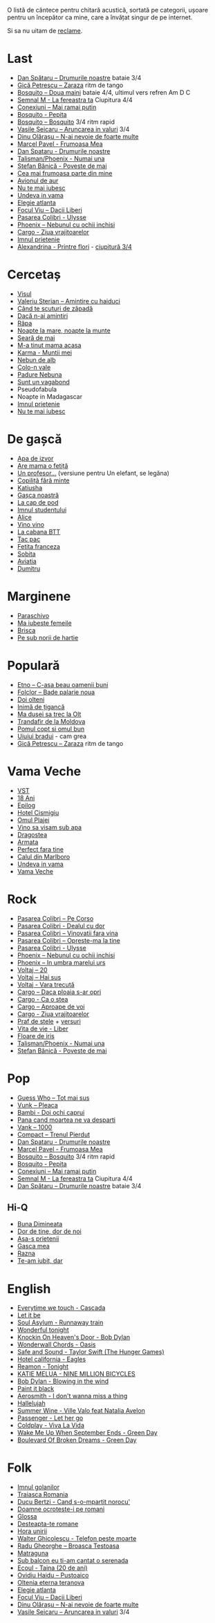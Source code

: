 O listă de cântece pentru chitară acustică, sortată pe categorii, ușoare pentru un începător ca mine, care a învățat singur de pe internet.

Si sa nu uitam de [reclame](http://www.eugenkarban.de/index.php/cantece/song/395-reclame).

# Last

* [Dan Spătaru – Drumurile noastre](http://www.tabulaturi.ro/acorduri.php?tab_id=398) bataie 3/4
* [Gică Petrescu – Zaraza](http://www.tabulaturi.ro/acorduri.php?tab_id=1889) ritm de tango
* [Bosquito – Doua maini](http://www.tabulaturi.ro/acorduri.php?tab_id=4609) bataie 4/4, ultimul vers refren Am D C
* [Semnal M - La fereastra ta](http://www.tabulaturi.ro/acorduri.php?tab_id=218) Ciupitura 4/4
* [Conexiuni – Mai ramai putin](http://www.tabulaturi.ro/acorduri.php?tab_id=4590)
* [Bosquito - Pepita](http://www.tabulaturi.ro/acorduri.php?tab_id=313)
* [Bosquito – Bosquito](http://www.tabulaturi.ro/acorduri.php?tab_id=309) 3/4 ritm rapid
* [Vasile Șeicaru – Aruncarea in valuri](http://www.tabulaturi.ro/acorduri.php?tab_id=501) 3/4
* [Dinu Olărașu – N-ai nevoie de foarte multe](http://www.tabulaturi.ro/acorduri.php?tab_id=7698)
* [Marcel Pavel - Frumoasa Mea](http://www.tabulaturi.ro/acorduri.php?tab_id=2020)
* [Dan Spataru - Drumurile noastre](http://www.tabulaturi.ro/acorduri.php?tab_id=5860)
* [Talisman/Phoenix - Numai una](http://www.tabulaturi.ro/acorduri.php?tab_id=1425)
* [Ștefan Bănică - Poveste de mai](http://www.tabulaturi.ro/acorduri.php?tab_id=297)
* [Cea mai frumoasa parte din mine](http://www.tabulaturi.ro/acorduri.php?tab_id=7730)
* [Avionul de aur](http://www.tabulaturi.ro/acorduri.php?tab_id=4725)
* [Nu te mai iubesc](http://www.tabulaturi.ro/acorduri.php?tab_id=477)
* [Undeva in vama](http://www.tabulaturi.ro/acorduri.php?tab_id=4488)
* [Elegie atlanta](http://www.tabulaturi.ro/acorduri.php?tab_id=7431)
* [Focul Viu – Dacii Liberi](http://www.tabulaturi.ro/acorduri.php?tab_id=2918)
* [Pasarea Colibri - Ulysse](http://www.tabulaturi.ro/acorduri.php?tab_id=2976)
* [Phoenix – Nebunul cu ochii inchisi](http://www.tabulaturi.ro/acorduri.php?tab_id=6394)
* [Cargo - Ziua vrajitoarelor](http://www.tabulaturi.ro/acorduri.php?tab_id=3347)
* [Imnul prietenie](http://www.tabulaturi.ro/acorduri.php?tab_id=4038)
* [Alexandrina - Printre flori](http://www.tabulaturi.ro/acorduri.php?tab_id=7208) - [ciupitură 3/4](https://www.youtube.com/watch?v=8UeXtbohA0E)

# Cercetaș

* [Visul](http://www.eugenkarban.de/index.php/cantece/song/414-visulafostodataunvis)
* [Valeriu Sterian – Amintire cu haiduci](http://www.tabulaturi.ro/acorduri.php?tab_id=490)
* [Când te scuturi de zăpadă](http://www.eugenkarban.de/index.php/cantece/song/273-cand-te-scuturi-de-zapada)
* [Dacă n-ai amintiri](http://www.tabulaturi.ro/acorduri.php?tab_id=6375)
* [Râpa](http://www.tabulaturi.ro/acorduri.php?tab_id=469)
* [Noapte la mare, noapte la munte](http://www.tabulaturi.ro/acorduri.php?tab_id=320)
* [Seară de mai](http://www.tabulaturi.ro/acorduri.php?tab_id=3004)
* [M-a tinut mama acasa](http://tabulaturi.ro/acorduri.php?tab_id=5292)
* [Karma - Muntii mei](http://tabulaturi.ro/acorduri.php?tab_id=5340)
* [Nebun de alb](http://www.tabulaturi.ro/acorduri.php?tab_id=727)
* [Colo-n vale](http://www.tabulaturi.ro/acorduri.php?tab_id=6566)
* [Padure Nebuna](http://www.tabulaturi.ro/acorduri.php?tab_id=1685)
* [Sunt un vagabond](http://www.tabulaturi.ro/acorduri.php?tab_id=4049)
* Pseudofabula
* Noapte in Madagascar
* [Imnul prietenie](http://www.tabulaturi.ro/acorduri.php?tab_id=4038)
* [Nu te mai iubesc](http://www.tabulaturi.ro/acorduri.php?tab_id=477)

# De gașcă
* [Apa de izvor](http://www.tabulaturi.ro/acorduri.php?tab_id=1427)
* [Are mama o fetiță](http://eugenkarban.de/index.php/cantece/song/359-aremamaofetitavariantadegasca)
* [Un profesor...](http://eugenkarban.de/index.php/cantece/cantece/song/313-unprofesor) (versiune pentru Un elefant, se legăna)
* [Copiliță fără minte](http://www.tabulaturi.ro/acorduri.php?tab_id=1441)
* [Katiusha](http://eugenkarban.de/index.php/cantece/cantece/song/382-katiusa-varianta-de-gasca)
* [Gașca noastră](http://eugenkarban.de/index.php/cantece/cantece/song/377-gascanoastraceatanoastra)
* [La cap de pod](http://www.tabulaturi.ro/acorduri.php?tab_id=4390)
* [Imnul studentului](http://www.tabulaturi.ro/acorduri.php?tab_id=4773)
* [Alice](http://www.eugenkarban.de/index.php/cantece/song/356-alice)
* [Vino vino](http://www.eugenkarban.de/index.php/cantece/song/401-vinovinovariantahardcore)
* [La cabana BTT](http://zamolxe.dotgeek.org/wiki/public/index.php?n=Personal.LaCabanaBTT)
* [Tac pac](http://www.tabulaturi.ro/acorduri.php?tab_id=6863)
* [Fetita franceza](http://www.tabulaturi.ro/acorduri.php?tab_id=5454)
* [Sobita](http://www.tabulaturi.ro/acorduri.php?tab_id=4443)
* [Aviatia](http://www.tabulaturi.ro/acorduri.php?tab_id=3302)
* [Dumitru](http://www.tabulaturi.ro/acorduri.php?tab_id=6397)

# Marginene
* [Paraschivo](http://www.tabulaturi.ro/acorduri.php?tab_id=4914)
* [Ma iubeste femeile](http://www.eugenkarban.de/index.php/cantece/song/386-maiubestefemeile)
* [Brisca](http://www.eugenkarban.de/index.php/cantece/song/393-pedrumtreceaobrisca)
* [Pe sub norii de hartie](http://www.tabulaturi.ro/acorduri.php?tab_id=4969)

# Populară
* [Etno – C-asa beau oamenii buni](http://www.tabulaturi.ro/acorduri.php?tab_id=411)
* [Folclor – Bade palarie noua](http://www.tabulaturi.ro/acorduri.php?tab_id=1350)
* [Doi olteni](http://eugenkarban.de/index.php/cantece/cantece/song/369-doiolteni)
* [Inimă de țigancă](http://www.tabulaturi.ro/acorduri.php?tab_id=556)
* [Ma dusei sa trec la Olt](http://www.tabulaturi.ro/acorduri.php?tab_id=2589)
* [Trandafir de la Moldova](http://www.eugenkarban.de/index.php/cantece/song/328-trandafirdelamoldova)
* [Pomul copt si omul bun](http://www.tabulaturi.ro/acorduri.php?tab_id=542)
* [Uiuiui bradui](http://www.tabulaturi.ro/acorduri.php?tab_id=6798) - cam grea
* [Gică Petrescu – Zaraza](http://www.tabulaturi.ro/acorduri.php?tab_id=1889) ritm de tango

# Vama Veche
* [VST](http://www.tabulaturi.ro/acorduri.php?tab_id=4322)
* [18 Ani](http://www.tabulaturi.ro/acorduri.php?tab_id=3643)
* [Epilog](http://www.tabulaturi.ro/acorduri.php?tab_id=4670)
* [Hotel Cismigiu](http://www.tabulaturi.ro/acorduri.php?tab_id=522)
* [Omul Plajei](http://www.tabulaturi.ro/acorduri.php?tab_id=4496)
* [Vino sa visam sub apa](http://www.tabulaturi.ro/acorduri.php?tab_id=1422)
* [Dragostea](http://www.tabulaturi.ro/acorduri.php?tab_id=2196)
* [Armata](http://www.tabulaturi.ro/acorduri.php?tab_id=519)
* [Perfect fara tine](http://www.tabulaturi.ro/acorduri.php?tab_id=8956)
* [Calul din Marlboro](http://www.tabulaturi.ro/acorduri.php?tab_id=4548)
* [Undeva in vama](http://www.tabulaturi.ro/acorduri.php?tab_id=4488)
* [Vama Veche](http://www.tabulaturi.ro/acorduri.php?tab_id=3573)

# Rock
* [Pasarea Colibri – Pe Corso](http://www.tabulaturi.ro/acorduri.php?tab_id=4565)
* [Pasarea Colibri - Dealul cu dor](http://www.tabulaturi.ro/acorduri.php?tab_id=8220)
* [Pasarea Colibri – Vinovatii fara vina](http://www.tabulaturi.ro/acorduri.php?tab_id=732)
* [Pasarea Colibri – Opreste-ma la tine](http://www.tabulaturi.ro/acorduri.php?tab_id=4216)
* [Pasarea Colibri - Ulysse](http://www.tabulaturi.ro/acorduri.php?tab_id=2976)
* [Phoenix – Nebunul cu ochii inchisi](http://www.tabulaturi.ro/acorduri.php?tab_id=6394)
* [Phoenix – In umbra marelui urs](http://www.tabulaturi.ro/acorduri.php?tab_id=4113)
* [Voltaj – 20](http://tabulaturi.ro/acorduri.php?tab_id=3465)
* [Voltaj – Hai sus](http://tabulaturi.ro/acorduri.php?tab_id=1832)
* [Voltaj - Vara trecută](http://www.tabulaturi.ro/acorduri.php?tab_id=4792)
* [Cargo – Daca ploaia s-ar opri](http://www.tabulaturi.ro/acorduri.php?tab_id=316)
* [Cargo - Ca o stea](http://www.tabulaturi.ro/acorduri.php?tab_id=2655)
* [Cargo – Aproape de voi](http://www.tabulaturi.ro/acorduri.php?tab_id=574)
* [Cargo - Ziua vrajitoarelor](http://www.tabulaturi.ro/acorduri.php?tab_id=3347)
* [Praf de stele](http://www.tabulaturi.ro/acorduri.php?tab_id=3342) + [versuri](http://www.versuri.ro/versuri/mejfi_vita+de+vie+praf+de+stele.html)
* [Vita de vie - Liber](http://www.tabulaturi.ro/acorduri.php?tab_id=154)
* [Floare de iris](http://www.tabulaturi.ro/acorduri.php?tab_id=230)
* [Talisman/Phoenix - Numai una](http://www.tabulaturi.ro/acorduri.php?tab_id=1425)
* [Ștefan Bănică - Poveste de mai](http://www.tabulaturi.ro/acorduri.php?tab_id=297)

# Pop
* [Guess Who – Tot mai sus](http://www.tabulaturi.ro/acorduri.php?tab_id=7349)
* [Vunk – Pleaca](http://www.tabulaturi.ro/acorduri.php?tab_id=7548)
* [Bambi - Doi ochi caprui](http://www.tabulaturi.ro/acorduri.php?tab_id=294)
* [Pana cand moartea ne va desparti](http://www.tabulaturi.ro/acorduri.php?tab_id=5364)
* [Vank – 1000](http://www.tabulaturi.ro/acorduri.php?tab_id=526)
* [Compact – Trenul Pierdut](http://www.tabulaturi.ro/acorduri.php?tab_id=1429)
* [Dan Spataru - Drumurile noastre](http://www.tabulaturi.ro/acorduri.php?tab_id=5860)
* [Marcel Pavel - Frumoasa Mea](http://www.tabulaturi.ro/acorduri.php?tab_id=2020)
* [Bosquito – Bosquito](http://www.tabulaturi.ro/acorduri.php?tab_id=309) 3/4 ritm rapid
* [Bosquito - Pepita](http://www.tabulaturi.ro/acorduri.php?tab_id=313)
* [Conexiuni – Mai ramai putin](http://www.tabulaturi.ro/acorduri.php?tab_id=4590)
* [Semnal M - La fereastra ta](http://www.tabulaturi.ro/acorduri.php?tab_id=218) Ciupitura 4/4
* [Dan Spătaru – Drumurile noastre](http://www.tabulaturi.ro/acorduri.php?tab_id=398) bataie 3/4

## Hi-Q
* [Buna Dimineata](http://www.tabulaturi.ro/acorduri.php?tab_id=3129)
* [Dor de tine, dor de noi](http://www.tabulaturi.ro/acorduri.php?tab_id=1475)
* [Asa-s prietenii](http://www.tabulaturi.ro/acorduri.php?tab_id=6359)
* [Gasca mea](http://www.tabulaturi.ro/acorduri.php?tab_id=579)
* [Razna](http://www.tabulaturi.ro/acorduri.php?tab_id=580)
* [Te-am iubit, dar](http://www.tabulaturi.ro/acorduri.php?tab_id=4876)

# English
* [Everytime we touch - Cascada](http://tabs.ultimate-guitar.com/c/cascada/every_time_we_touch_crd.htm)
* [Let it be](http://tabs.ultimate-guitar.com/b/beatles/let_it_be_ver4_tab.htm)
* [Soul Asylum - Runnaway train](http://tabs.ultimate-guitar.com/s/soul_asylum/runaway_train_crd.htm)
* [Wonderful tonight](http://www.e-chords.com/keyboards/babyface/wonderful-tonight)
* [Knockin On Heaven's Door - Bob Dylan](http://www.e-chords.com/chords/bob-dylan/knockin-on-heavens-door)
* [Wonderwall Chords - Oasis](http://tabs.ultimate-guitar.com/o/oasis/wonderwall_ver3_crd.htm)
* [Safe and Sound - Taylor Swift (The Hunger Games)](http://guitarchords4all.blogspot.com/2012/03/safe-and-sound-by-taylor-swift-in-movie.html)
* [Hotel california - Eagles](http://www.chordie.com/chord.pere/www.thudspace.net/tabs/e/eagles/hotel_california.crd)
* [Reamon - Tonight](http://www.e-chords.com/chords/reamonn/tonight)
* [KATIE MELUA - NINE MILLION BICYCLES](http://tabs.ultimate-guitar.com/k/katie_melua/nine_million_bicycles_crd.htm)
* [Bob Dylan - Blowing in the wind](http://www.e-chords.com/chords/bob-dylan/blowin-in-the-wind)
* [Paint it black](http://tabs.ultimate-guitar.com/r/rolling_stones/paint_it_black_ver2_crd.htm)
* [Aerosmith - I don't wanna miss a thing](http://tabs.ultimate-guitar.com/a/aerosmith/i_dont_want_to_miss_a_thing_ver7_crd.htm)
* [Hallelujah](http://tabs.ultimate-guitar.com/j/jeff_buckley/hallelujah_ver2_crd.htm)
* [Summer Wine - Ville Valo feat Natalia Avelon](http://tabs.ultimate-guitar.com/v/ville_valo/summer_wine_crd.htm)
* [Passenger - Let her go](http://tabs.ultimate-guitar.com/p/passenger/let_her_go_crd.htm)
* [Coldplay - Viva La Vida](http://tabs.ultimate-guitar.com/c/coldplay/viva_la_vida_crd.htm)
* [Wake Me Up When September Ends - Green Day](http://tabs.ultimate-guitar.com/g/green_day/wake_me_up_when_september_ends_ver3_crd.htm)
* [Boulevard Of Broken Dreams - Green Day](http://tabs.ultimate-guitar.com/g/green_day/boulevard_of_broken_dreams_acoustic_crd.htm)

# Folk
* [Imnul golanilor](http://www.tabulaturi.ro/acorduri.php?tab_id=2300)
* [Traiasca Romania](http://www.tabulaturi.ro/acorduri.php?tab_id=3810)
* [Ducu Bertzi - Cand s-o-mpartit norocu'](http://www.tabulaturi.ro/acorduri.php?tab_id=299)
* [Doamne ocroteste-i pe romani](http://tabulaturi.ro/acorduri.php?tab_id=4019)
* [Glossa](http://www.tabulaturi.ro/acorduri.php?tab_id=1653)
* [Desteapta-te romane](http://tabulaturi.ro/acorduri.php?tab_id=540)
* [Hora unirii](http://tabulaturi.ro/acorduri.php?tab_id=6677)
* [Walter Ghicolescu - Telefon peste moarte](http://www.tabulaturi.ro/acorduri.php?tab_id=5723)
* [Radu Gheorghe – Broasca Testoasa](http://www.tabulaturi.ro/acorduri.php?tab_id=342)
* [Matraguna](http://www.tabulaturi.ro/acorduri.php?tab_id=3519)
* [Sub balcon eu ti-am cantat o serenada](http://www.eugenkarban.de/index.php/cantece/song/4-subbalconeutiamcantatoserenada)
* [Ecoul - Taina (20 de ani)](http://www.tabulaturi.ro/acorduri.php?tab_id=6942)
* [Ovidiu Haidu – Pustoaico](http://www.tabulaturi.ro/acorduri.php?tab_id=5475)
* [Oltenia eterna teranova](http://www.tabulaturi.ro/acorduri.php?tab_id=4407)
* [Elegie atlanta](http://www.tabulaturi.ro/acorduri.php?tab_id=7431)
* [Focul Viu – Dacii Liberi](http://www.tabulaturi.ro/acorduri.php?tab_id=2918)
* [Dinu Olărașu – N-ai nevoie de foarte multe](http://www.tabulaturi.ro/acorduri.php?tab_id=7698)
* [Vasile Șeicaru – Aruncarea in valuri](http://www.tabulaturi.ro/acorduri.php?tab_id=501) 3/4
